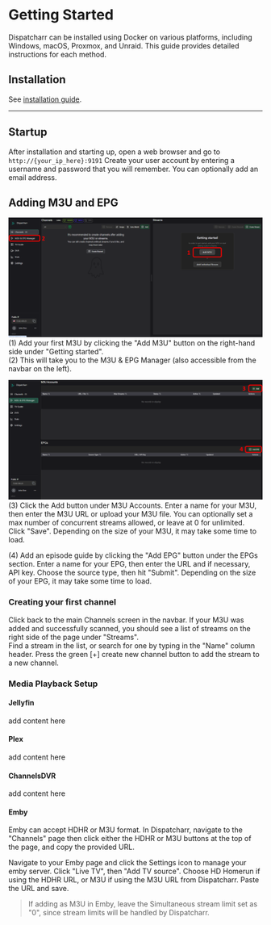 # Getting Started

Dispatcharr can be installed using Docker on various platforms, including Windows, macOS, Proxmox, and Unraid. This guide provides detailed instructions for each method.

## Installation

See [installation guide](installation.md).

---

## Startup

After installation and starting up, open a web browser and go to `http://{your_ip_here}:9191`
Create your user account by entering a username and password that you will remember. You can optionally add an email address.

## Adding M3U and EPG

![Getting started](assets/getting_started.png)
(1) Add your first M3U by clicking the "Add M3U" button on the right-hand side under "Getting started".  
(2) This will take you to the M3U & EPG Manager (also accessible from the navbar on the left).  

![M3U & EPG Manager](assets/m3u_epg_manager.png)
(3) Click the Add button under M3U Accounts.  Enter a name for your M3U, then enter the M3U URL or upload your M3U file.  You can optionally set a max number of concurrent streams allowed, or leave at 0 for unlimited.  Click "Save". Depending on the size of your M3U, it may take some time to load.

(4) Add an episode guide by clicking the "Add EPG" button under the EPGs section. Enter a name for your EPG, then enter the URL and if necessary, API key. Choose the source type, then hit "Submit".
Depending on the size of your EPG, it may take some time to load.

### Creating your first channel

Click back to the main Channels screen in the navbar. If your M3U was added and successfully scanned, you should see a list of streams on the right side of the page under "Streams".  
Find a stream in the list, or search for one by typing in the "Name" column header. Press the green [+] create new channel button to add the stream to a new channel.

### Media Playback Setup
#### Jellyfin
add content here

#### Plex
add content here

#### ChannelsDVR
add content here

#### Emby

Emby can accept HDHR or M3U format. In Dispatcharr, navigate to the "Channels" page then click either the HDHR or M3U buttons at the top of the page, and copy the provided URL.  

Navigate to your Emby page and click the Settings icon to manage your emby server.  Click "Live TV", then "Add TV source".  Choose HD Homerun if using the HDHR URL, or M3U if using the M3U URL from Dispatcharr.  Paste the URL and save.  
> If adding as M3U in Emby, leave the Simultaneous stream limit set as "0", since stream limits will be handled by Dispatcharr.
